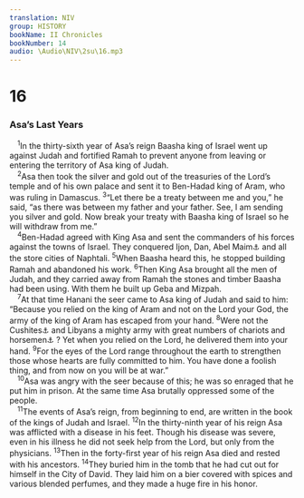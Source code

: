 ```yaml
---
translation: NIV
group: HISTORY
bookName: II Chronicles 
bookNumber: 14
audio: \Audio\NIV\2su\16.mp3
---
```


<div class="title"><h1>16</h1><h3>Asa’s Last Years </h3></div>
<span class="verse 2su_16_1"> <sup>1</sup>In the thirty-sixth year of Asa’s reign Baasha king of Israel went up against Judah and fortified Ramah to prevent anyone from leaving or entering the territory of Asa king of Judah. <br/></span>
<span class="verse 2su_16_2"> <sup>2</sup>Asa then took the silver and gold out of the treasuries of the Lord’s temple and of his own palace and sent it to Ben-Hadad king of Aram, who was ruling in Damascus. </span>
<span class="verse 2su_16_3"><sup>3</sup>“Let there be a treaty between me and you,” he said, “as there was between my father and your father. See, I am sending you silver and gold. Now break your treaty with Baasha king of Israel so he will withdraw from me.” <br/></span>
<span class="verse 2su_16_4"> <sup>4</sup>Ben-Hadad agreed with King Asa and sent the commanders of his forces against the towns of Israel. They conquered Ijon, Dan, Abel Maim<a data-toggle="tooltip" data-placement="bottom" title="Also known as Abel Beth Maakah">⚓</a> and all the store cities of Naphtali. </span>
<span class="verse 2su_16_5"><sup>5</sup>When Baasha heard this, he stopped building Ramah and abandoned his work. </span>
<span class="verse 2su_16_6"><sup>6</sup>Then King Asa brought all the men of Judah, and they carried away from Ramah the stones and timber Baasha had been using. With them he built up Geba and Mizpah. <br/></span>
<span class="verse 2su_16_7"> <sup>7</sup>At that time Hanani the seer came to Asa king of Judah and said to him: “Because you relied on the king of Aram and not on the Lord your God, the army of the king of Aram has escaped from your hand. </span>
<span class="verse 2su_16_8"><sup>8</sup>Were not the Cushites<a data-toggle="tooltip" data-placement="bottom" title="That is, people from the upper Nile region">⚓</a> and Libyans a mighty army with great numbers of chariots and horsemen<a data-toggle="tooltip" data-placement="bottom" title="Or charioteers">⚓</a> ? Yet when you relied on the Lord, he delivered them into your hand. </span>
<span class="verse 2su_16_9"><sup>9</sup>For the eyes of the Lord range throughout the earth to strengthen those whose hearts are fully committed to him. You have done a foolish thing, and from now on you will be at war.” <br/></span>
<span class="verse 2su_16_10"> <sup>10</sup>Asa was angry with the seer because of this; he was so enraged that he put him in prison. At the same time Asa brutally oppressed some of the people. <br/></span>
<span class="verse 2su_16_11"> <sup>11</sup>The events of Asa’s reign, from beginning to end, are written in the book of the kings of Judah and Israel. </span>
<span class="verse 2su_16_12"><sup>12</sup>In the thirty-ninth year of his reign Asa was afflicted with a disease in his feet. Though his disease was severe, even in his illness he did not seek help from the Lord, but only from the physicians. </span>
<span class="verse 2su_16_13"><sup>13</sup>Then in the forty-first year of his reign Asa died and rested with his ancestors. </span>
<span class="verse 2su_16_14"><sup>14</sup>They buried him in the tomb that he had cut out for himself in the City of David. They laid him on a bier covered with spices and various blended perfumes, and they made a huge fire in his honor. <br/></span>

